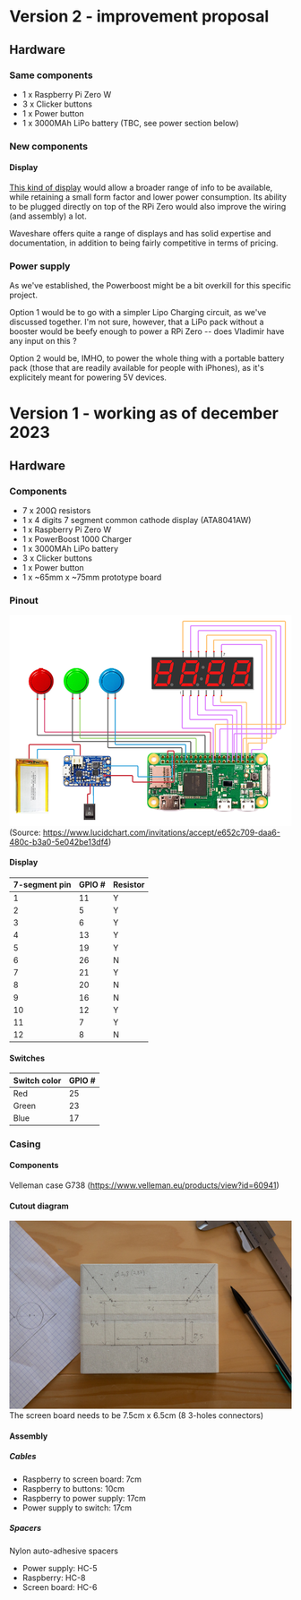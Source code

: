 # Version 2 - improvement proposal
## Hardware
### Same components
* 1 x Raspberry Pi Zero W 
* 3 x Clicker buttons
* 1 x Power button
* 1 x 3000MAh LiPo battery (TBC, see power section below)

### New components
#### Display

[This kind of display](https://www.waveshare.com/product/raspberry-pi/displays/2.42inch-oled-module.htm) would allow a broader range of info to be available, while retaining a small form factor and lower power consumption. Its ability to be plugged directly on top of the RPi Zero would also improve the wiring (and assembly) a lot.

Waveshare offers quite a range of displays and has solid expertise and documentation, in addition to being fairly competitive in terms of pricing.

### Power supply

As we've established, the Powerboost might be a bit overkill for this specific project.

Option 1 would be to go with a simpler Lipo Charging circuit, as we've discussed together. I'm not sure, however, that a LiPo pack without a booster would be beefy enough to power a RPi Zero -- does Vladimir have any input on this ?

Option 2 would be, IMHO, to power the whole thing with a portable battery pack  (those that are readily available for people with iPhones), as it's explicitely meant for powering 5V devices. 


# Version 1 - working as of december 2023
## Hardware
### Components
* 7 x 200Ω resistors
* 1 x 4 digits 7 segment common cathode display (ATA8041AW)
* 1 x Raspberry Pi Zero W
* 1 x PowerBoost 1000 Charger
* 1 x 3000MAh LiPo battery
* 3 x Clicker buttons
* 1 x Power button
* 1 x ~65mm x ~75mm prototype board

### Pinout
![Wiring](wiring.png)
(Source: https://www.lucidchart.com/invitations/accept/e652c709-daa6-480c-b3a0-5e042be13df4)

#### Display
| 7-segment pin | GPIO #| Resistor |
|------|-----------|-------|
|1|11|Y
|2|5|Y
|3|6|Y
|4|13|Y
|5|19|Y
|6|26|N
|7|21|Y
|8|20|N
|9|16|N
|10|12|Y
|11|7|Y
|12|8|N
#### Switches
| Switch color | GPIO #|
|------|-----------|
|Red|25|
|Green|23|
|Blue|17|

### Casing
#### Components
Velleman case G738 (https://www.velleman.eu/products/view?id=60941)

#### Cutout diagram
![CutoutSchema](casing_cutout.jpg)
The screen board needs to be 7.5cm x 6.5cm (8 3-holes connectors)

#### Assembly
##### Cables
* Raspberry to screen board: 7cm
* Raspberry to buttons: 10cm
* Raspberry to power supply: 17cm
* Power supply to switch: 17cm

##### Spacers
Nylon auto-adhesive spacers 
* Power supply: HC-5
* Raspberry: HC-8
* Screen board: HC-6
